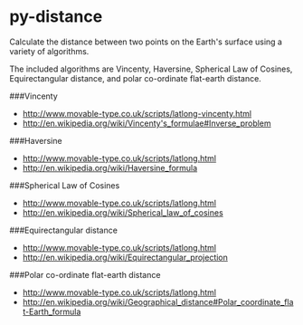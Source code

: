 py-distance
===========

Calculate the distance between two points on the Earth's surface using a variety of algorithms.

The included algorithms are Vincenty, Haversine, Spherical Law of Cosines, Equirectangular distance, and polar co-ordinate flat-earth distance.

###Vincenty
* http://www.movable-type.co.uk/scripts/latlong-vincenty.html
* http://en.wikipedia.org/wiki/Vincenty's_formulae#Inverse_problem

###Haversine
* http://www.movable-type.co.uk/scripts/latlong.html
* http://en.wikipedia.org/wiki/Haversine_formula

###Spherical Law of Cosines
* http://www.movable-type.co.uk/scripts/latlong.html
* http://en.wikipedia.org/wiki/Spherical_law_of_cosines

###Equirectangular distance
* http://www.movable-type.co.uk/scripts/latlong.html
* http://en.wikipedia.org/wiki/Equirectangular_projection

###Polar co-ordinate flat-earth distance
* http://www.movable-type.co.uk/scripts/latlong.html
* http://en.wikipedia.org/wiki/Geographical_distance#Polar_coordinate_flat-Earth_formula

